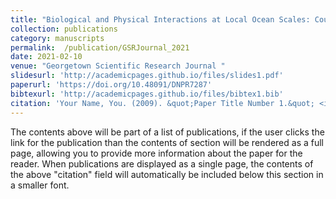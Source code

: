 ```yaml
---
title: "Biological and Physical Interactions at Local Ocean Scales: Coupled Systems"
collection: publications
category: manuscripts
permalink:  /publication/GSRJournal_2021 
date: 2021-02-10
venue: "Georgetown Scientific Research Journal "
slidesurl: 'http://academicpages.github.io/files/slides1.pdf'
paperurl: 'https://doi.org/10.48091/DNPR7287'
bibtexurl: 'http://academicpages.github.io/files/bibtex1.bib'
citation: 'Your Name, You. (2009). &quot;Paper Title Number 1.&quot; <i>Journal 1</i>. 1(1).'
---
```

The contents above will be part of a list of publications, if the user clicks the link for the publication than the contents of section will be rendered as a full page, allowing you to provide more information about the paper for the reader. When publications are displayed as a single page, the contents of the above "citation" field will automatically be included below this section in a smaller font.
